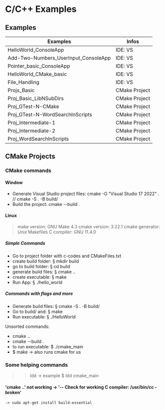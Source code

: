 # C/C++ Examples

## Examples
| Examples                 | Infos         |
|--------------------------|---------------|
|HelloWorld_ConsoleApp     |IDE: VS        |
|Add-Two-Numbers_UserInput_ConsoleApp |IDE: VS        |
|Pointer_basic_ConsoleApp  |IDE: VS        |
|HelloWorld_CMake_basic    |IDE: VS        |
|File_Handling             |IDE: VS        |
|Projs_Basic               |CMake Project  |
|Proj_Basic_LibNSubDirs    |CMake Project  |
|Proj_GTest-N-CMake        |CMake Project  |
|Proj_GTest-N-WordSearchInScripts|CMake Project  |
|Proj_Intermediate-1|CMake Project  |
|Proj_Intermediate-2|CMake Project  |
|Proj_WordSearchInScripts  |CMake Project  |

## CMake Projects
### CMake commands
#### Window
- Generate Visual Studio project files: cmake -G "Visual Studio 17 2022" .  //  cmake -S . -B build/
- Build the project: cmake --build .

#### Linux
> make version: GNU Make 4.3
> cmake version: 3.22.1
> cmake generator: Unix Makefiles
> C compiler: GNU 11.4.0

##### Simple Commands
- Go to project folder with c-codes and CMakeFiles.txt
- create build folder: § mkdir build
- go to build folder: § cd build
- generate build files: § cmake ..
- create executable: § make
- Run App: § ./hello_world

##### Commands with flags and more
- Generate build files: § cmake -S . -B build/
- Go to build/ and: § make
- Run executable: § ./HelloWorld

Unsorted commands:
- cmake ..
- cmake --build .
- to run executable: $ ./cmake_main
- $ make -> also runs cmake for us

### Some helping commands
>> ldd <project name>    -> example $ ldd cmake_main

#### 'cmake ..' not working -> '-- Check for working C compiler: /usr/bin/cc - broken'
    -> sudo apt-get install build-essential

